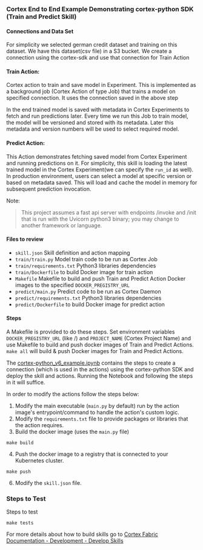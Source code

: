 ### Cortex End to End Example Demonstrating cortex-python SDK (Train and Predict Skill)

#### Connections and Data Set
For simplicity we selected german credit dataset and training on this dataset. 
We have this dataset(csv file) in a S3 bucket.
We create a connection using the cortex-sdk and use that connection for Train Action

#### Train Action: 
Cortex action to train and save model in Experiment. 
This is implemented as a background job (Cortex Action of type Job) that trains a model on specified connection.
It uses the connection saved in the above step

In the end trained model is saved with metadata in Cortex Experiments to fetch and run predictions later.
Every time we run this Job to train model, the model will be versioned and stored with its metadata. 
Later this metadata and version numbers will be used to select required model.

#### Predict Action: 
This Action demonstrates fetching saved model from Cortex Experiment and running predictions on it. 
For simplicity, this skill is loading the latest trained model in the Cortex Experiment(we can specify the `run_id` as well). 
In production environment, users can select a model at specific version or based on metadata saved. 
This will load and cache the model in memory for subsequent prediction invocation.

Note:
>This project assumes a fast api server with endpoints /invoke and /init that is run with the Uvicorn python3 binary; 
you may change to another framework or language.

#### Files to review
* `skill.json` Skill definition and action mapping
* `train/train.py` Model train code to be run as Cortex Job
* `train/requirements.txt` Python3 libraries dependencies
* `train/Dockerfile` to build Docker image for train action
* `Makefile` Makefile to build and push Train and Predict Action Docker images to the specified `DOCKER_PREGISTRY_URL`
* `predict/main.py` Predict code to be run as Cortex Daemon
* `predict/requirements.txt` Python3 libraries dependencies
* `predict/Dockerfile` to build Docker image for predict action

#### Steps

A Makefile is provided to do these steps. Set environment variables `DOCKER_PREGISTRY_URL` (like <docker-registry-url>/<namespace-org>) and `PROJECT_NAME` (Cortex Project Name) and use Makefile to build and push docker images of Train and Predict Actions.
`make all` will build & push Docker images for Train and Predict Actions.  

The [cortex-python_v6_example.ipynb](cortex-python_v6_example.ipynb) contains the steps to create a connection (which is used in the actions) using the cortex-python SDK and deploy the skill and 
actions. Running the Notebook and following the steps in it will suffice.

In order to modify the actions follow the steps below: 

1. Modify the main executable (`main.py` by default) run by the action image's entrypoint/command to handle the action's custom logic.
2. Modify the `requirements.txt` file to provide packages or libraries that the action requires.
3. Build the docker image (uses the `main.py` file)
  ```
  make build
  ```
4. Push the docker image to a registry that is connected to your Kubernetes cluster.
  ```
  make push
  ```
6. Modify the `skill.json` file.

### Steps to Test

Steps to test

```make tests```


For more details about how to build skills go to [Cortex Fabric Documentation - Development - Develop Skills](https://cognitivescale.github.io/cortex-fabric/docs/build-skills/define-skills)

